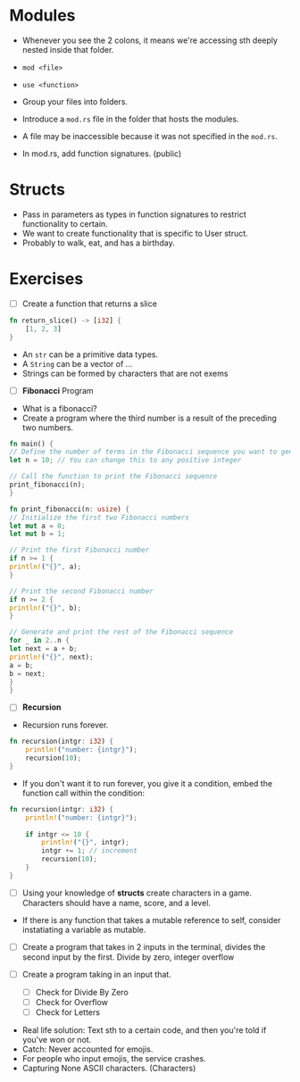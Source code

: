 # Modules

- Whenever you see the 2 colons, it means we're accessing sth deeply nested inside that folder.
- `mod <file>`
- `use <function>`
- Group your files into folders.
- Introduce a `mod.rs` file in the folder that hosts the modules.
- A file may be inaccessible because it was not specified in the `mod.rs`.

- In mod.rs, add function signatures. (public)

# Structs
- Pass in parameters as types in function signatures to restrict functionality to certain.
- We want to create functionality that is specific to User struct.
- Probably to walk, eat, and has a birthday.

# Exercises
- [ ] Create a function that returns a slice
```rs
fn return_slice() -> [i32] {
    [1, 2, 3]
}
```

- An `str` can be a primitive data types.
- A `String` can be a vector of ...
- Strings can be formed by characters that are not exems

- [ ] **Fibonacci** Program
- What is a fibonacci?
- Create a program where the third number is a result of the preceding two numbers. 
```rs
fn main() {
// Define the number of terms in the Fibonacci sequence you want to generate
let n = 10; // You can change this to any positive integer

// Call the function to print the Fibonacci sequence
print_fibonacci(n);
}

fn print_fibonacci(n: usize) {
// Initialize the first two Fibonacci numbers
let mut a = 0;
let mut b = 1;

// Print the first Fibonacci number
if n >= 1 {
println!("{}", a);
}

// Print the second Fibonacci number
if n >= 2 {
println!("{}", b);
}

// Generate and print the rest of the Fibonacci sequence
for _ in 2..n {
let next = a + b;
println!("{}", next);
a = b;
b = next;
}
}

```

- [ ] **Recursion**
- Recursion runs forever.
```rs
fn recursion(intgr: i32) {
    println!("number: {intgr}");
    recursion(10);
}
```
- If you don't want it to run forever, you give it a condition, embed the function call within the condition:
```rs
fn recursion(intgr: i32) {
    println!("number: {intgr}");
    
    if intgr <= 10 {
        println!("{}", intgr);
        intgr += 1; // increment
        recursion(10);
    }
}
```

- [ ] Using your knowledge of **structs** create characters in a game. Characters should have a name, score, and a level.

- If there is any function that takes a mutable reference to self, consider instatiating a variable as mutable.

- [ ] Create a program that takes in 2 inputs in the terminal, divides the second input by the first. Divide by zero, integer overflow

- [ ] Create a program taking in an input that. 
    - [ ] Check for Divide By Zero
    - [ ] Check for Overflow
    - [ ] Check for Letters

- Real life solution: Text sth to a certain code, and then you're told if you've won or not.
- Catch: Never accounted for emojis.
- For people who input emojis, the service crashes.
- Capturing None ASCII characters. (Characters)